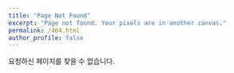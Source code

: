 ```yaml
---
title: "Page Not Found"
excerpt: "Page not found. Your pixels are in another canvas."
permalink: /404.html
author_profile: false
---
```


요청하신 페이지를 찾을 수 없습니다.

<script>
  var GOOG_FIXURL_LANG = 'en';
  var GOOG_FIXURL_SITE = 'https://monetd.github.io'
</script>
<script src="https://linkhelp.clients.google.com/tbproxy/lh/wm/fixurl.js">
</script>
